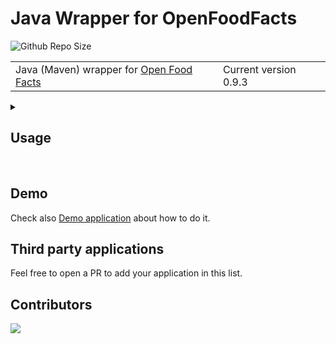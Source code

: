 # Java Wrapper for OpenFoodFacts

![Github Repo Size](https://img.shields.io/github/repo-size/openfoodfacts/openfoodfacts-java?style=for-the-badge&color=aqua)

|||
|--|--|
|Java (Maven) wrapper for [Open Food Facts](https://world.openfoodfacts.org)|Current version 0.9.3 |

<details><summary><h2>Usage</h2></summary>

- Add one dependency to your POM file:

```xml
<dependencies>
    <dependency>
        <groupId>pl.coderion</groupId>
        <artifactId>openfoodfacts-java-wrapper</artifactId>
        <version>0.9.3</version>
    </dependency>
</dependencies>
```

- Create wrapper object and find product by its barcode:

```javascript
OpenFoodFactsWrapper wrapper = new OpenFoodFactsWrapperImpl();
ProductResponse productResponse = wrapper.fetchProductByCode("737628064502");
```
</details>

<br>

## Demo
Check also [Demo application](https://github.com/openfoodfacts/openfoodfacts-java-demo) about how to do it.


## Third party applications
Feel free to open a PR to add your application in this list.

## Contributors

<a href="https://github.com/openfoodfacts/openfoodfacts-java/graphs/contributors">
  <img src="https://contrib.rocks/image?repo=openfoodfacts/openfoodfacts-java" />
</a>
